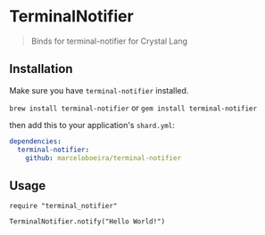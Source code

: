 # TerminalNotifier
> Binds for terminal-notifier for Crystal Lang

## Installation

Make sure you have `terminal-notifier` installed.

`brew install terminal-notifier` or
`gem install terminal-notifier`

then add this to your application's `shard.yml`:

```yaml
dependencies:
  terminal-notifier:
    github: marceloboeira/terminal-notifier
```

## Usage

```crystal
require "terminal_notifier"

TerminalNotifier.notify("Hello World!")
```
